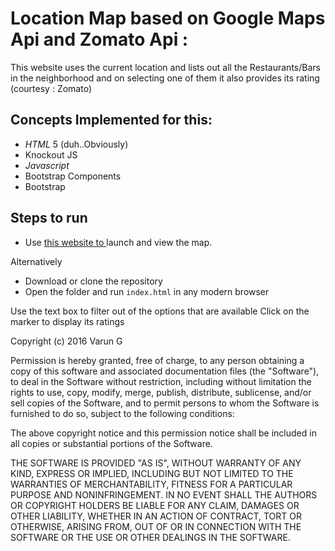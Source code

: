 # Location Map based on Google Maps Api and Zomato Api :

This website uses the current location and lists out all the Restaurants/Bars in the neighborhood and on selecting one of them it also provides its rating (courtesy : Zomato)


## Concepts Implemented for this:
* *HTML* 5 (duh..Obviously)
* Knockout JS
* *Javascript*
* Bootstrap Components
* Bootstrap
 

## Steps to run
* Use [this website to ](https://gvsvarun.github.io/neighborhood_app_native/) launch and view the map.

Alternatively

* Download or clone the repository
* Open the folder and run ```index.html``` in any modern browser

Use the text box to filter out of the options that are available
Click on the marker to display its ratings

Copyright (c) 2016 Varun G

Permission is hereby granted, free of charge, to any person obtaining a copy
of this software and associated documentation files (the "Software"), to deal
in the Software without restriction, including without limitation the rights
to use, copy, modify, merge, publish, distribute, sublicense, and/or sell
copies of the Software, and to permit persons to whom the Software is
furnished to do so, subject to the following conditions:

The above copyright notice and this permission notice shall be included in all
copies or substantial portions of the Software.

THE SOFTWARE IS PROVIDED "AS IS", WITHOUT WARRANTY OF ANY KIND, EXPRESS OR
IMPLIED, INCLUDING BUT NOT LIMITED TO THE WARRANTIES OF MERCHANTABILITY,
FITNESS FOR A PARTICULAR PURPOSE AND NONINFRINGEMENT. IN NO EVENT SHALL THE
AUTHORS OR COPYRIGHT HOLDERS BE LIABLE FOR ANY CLAIM, DAMAGES OR OTHER
LIABILITY, WHETHER IN AN ACTION OF CONTRACT, TORT OR OTHERWISE, ARISING FROM,
OUT OF OR IN CONNECTION WITH THE SOFTWARE OR THE USE OR OTHER DEALINGS IN THE
SOFTWARE.
